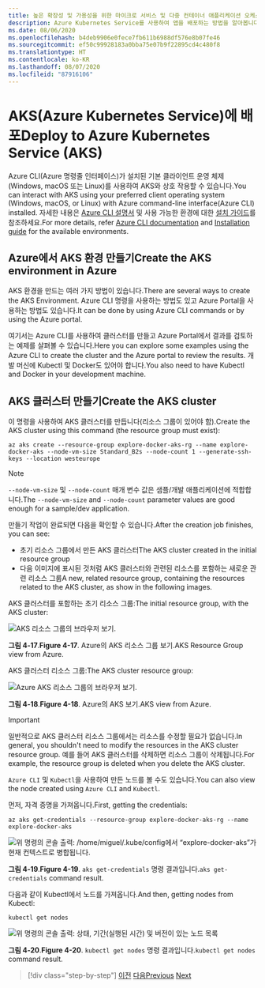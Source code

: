 ```yaml
---
title: 높은 확장성 및 가용성을 위한 마이크로 서비스 및 다중 컨테이너 애플리케이션 오케스트레이션
description: Azure Kubernetes Service를 사용하여 앱을 배포하는 방법을 알아봅니다.
ms.date: 08/06/2020
ms.openlocfilehash: b4deb9906e0fece7fb611b6988df576e8b07fe46
ms.sourcegitcommit: ef50c99928183a0bba75e07b9f22895cd4c480f8
ms.translationtype: HT
ms.contentlocale: ko-KR
ms.lasthandoff: 08/07/2020
ms.locfileid: "87916106"
---
```

# <a name="deploy-to-azure-kubernetes-service-aks"></a><span data-ttu-id="7c637-103">AKS(Azure Kubernetes Service)에 배포</span><span class="sxs-lookup"><span data-stu-id="7c637-103">Deploy to Azure Kubernetes Service (AKS)</span></span>

<span data-ttu-id="7c637-104">Azure CLI(Azure 명령줄 인터페이스)가 설치된 기본 클라이언트 운영 체제(Windows, macOS 또는 Linux)를 사용하여 AKS와 상호 작용할 수 있습니다.</span><span class="sxs-lookup"><span data-stu-id="7c637-104">You can interact with AKS using your preferred client operating system (Windows, macOS, or Linux) with Azure command-line interface(Azure CLI) installed.</span></span> <span data-ttu-id="7c637-105">자세한 내용은 [Azure CLI 설명서](https://docs.microsoft.com/cli/azure/?view=azure-cli-latest) 및 사용 가능한 환경에 대한 [설치 가이드](https://docs.microsoft.com/cli/azure/install-azure-cli?view=azure-cli-latest)를 참조하세요.</span><span class="sxs-lookup"><span data-stu-id="7c637-105">For more details, refer [Azure CLI documentation](https://docs.microsoft.com/cli/azure/?view=azure-cli-latest) and [Installation guide](https://docs.microsoft.com/cli/azure/install-azure-cli?view=azure-cli-latest) for the available environments.</span></span>

## <a name="create-the-aks-environment-in-azure"></a><span data-ttu-id="7c637-106">Azure에서 AKS 환경 만들기</span><span class="sxs-lookup"><span data-stu-id="7c637-106">Create the AKS environment in Azure</span></span>

<span data-ttu-id="7c637-107">AKS 환경을 만드는 여러 가지 방법이 있습니다.</span><span class="sxs-lookup"><span data-stu-id="7c637-107">There are several ways to create the AKS Environment.</span></span> <span data-ttu-id="7c637-108">Azure CLI 명령을 사용하는 방법도 있고 Azure Portal을 사용하는 방법도 있습니다.</span><span class="sxs-lookup"><span data-stu-id="7c637-108">It can be done by using Azure CLI commands or by using the Azure portal.</span></span>

<span data-ttu-id="7c637-109">여기서는 Azure CLI를 사용하여 클러스터를 만들고 Azure Portal에서 결과를 검토하는 예제를 살펴볼 수 있습니다.</span><span class="sxs-lookup"><span data-stu-id="7c637-109">Here you can explore some examples using the Azure CLI to create the cluster and the Azure portal to review the results.</span></span> <span data-ttu-id="7c637-110">개발 머신에 Kubectl 및 Docker도 있어야 합니다.</span><span class="sxs-lookup"><span data-stu-id="7c637-110">You also need to have Kubectl and Docker in your development machine.</span></span>

## <a name="create-the-aks-cluster"></a><span data-ttu-id="7c637-111">AKS 클러스터 만들기</span><span class="sxs-lookup"><span data-stu-id="7c637-111">Create the AKS cluster</span></span>

<span data-ttu-id="7c637-112">이 명령을 사용하여 AKS 클러스터를 만듭니다(리소스 그룹이 있어야 함).</span><span class="sxs-lookup"><span data-stu-id="7c637-112">Create the AKS cluster using this command (the resource group must exist):</span></span>

```console
az aks create --resource-group explore-docker-aks-rg --name explore-docker-aks --node-vm-size Standard_B2s --node-count 1 --generate-ssh-keys --location westeurope
```

> [!NOTE]
> <span data-ttu-id="7c637-113">`--node-vm-size` 및 `--node-count` 매개 변수 값은 샘플/개발 애플리케이션에 적합합니다.</span><span class="sxs-lookup"><span data-stu-id="7c637-113">The `--node-vm-size` and `--node-count` parameter values are good enough for a sample/dev application.</span></span>

<span data-ttu-id="7c637-114">만들기 작업이 완료되면 다음을 확인할 수 있습니다.</span><span class="sxs-lookup"><span data-stu-id="7c637-114">After the creation job finishes, you can see:</span></span>

- <span data-ttu-id="7c637-115">초기 리소스 그룹에서 만든 AKS 클러스터</span><span class="sxs-lookup"><span data-stu-id="7c637-115">The AKS cluster created in the initial resource group</span></span>
- <span data-ttu-id="7c637-116">다음 이미지에 표시된 것처럼 AKS 클러스터와 관련된 리소스를 포함하는 새로운 관련 리소스 그룹</span><span class="sxs-lookup"><span data-stu-id="7c637-116">A new, related resource group, containing the resources related to the AKS cluster, as show in the following images.</span></span>

<span data-ttu-id="7c637-117">AKS 클러스터를 포함하는 초기 리소스 그룹:</span><span class="sxs-lookup"><span data-stu-id="7c637-117">The initial resource group, with the AKS cluster:</span></span>

![AKS 리소스 그룹의 브라우저 보기.](media/deploy-azure-kubernetes-service/aks-cluster-view.png)

<span data-ttu-id="7c637-119">**그림 4-17**.</span><span class="sxs-lookup"><span data-stu-id="7c637-119">**Figure 4-17**.</span></span> <span data-ttu-id="7c637-120">Azure의 AKS 리소스 그룹 보기.</span><span class="sxs-lookup"><span data-stu-id="7c637-120">AKS Resource Group view from Azure.</span></span>

<span data-ttu-id="7c637-121">AKS 클러스터 리소스 그룹:</span><span class="sxs-lookup"><span data-stu-id="7c637-121">The AKS cluster resource group:</span></span>

![Azure AKS 리소스 그룹의 브라우저 보기.](media/deploy-azure-kubernetes-service/aks-resource-group-view.png)

<span data-ttu-id="7c637-123">**그림 4-18**.</span><span class="sxs-lookup"><span data-stu-id="7c637-123">**Figure 4-18**.</span></span> <span data-ttu-id="7c637-124">Azure의 AKS 보기.</span><span class="sxs-lookup"><span data-stu-id="7c637-124">AKS view from Azure.</span></span>

> [!IMPORTANT]
> <span data-ttu-id="7c637-125">일반적으로 AKS 클러스터 리소스 그룹에서는 리소스를 수정할 필요가 없습니다.</span><span class="sxs-lookup"><span data-stu-id="7c637-125">In general, you shouldn't need to modify the resources in the AKS cluster resource group.</span></span> <span data-ttu-id="7c637-126">예를 들어 AKS 클러스터를 삭제하면 리소스 그룹이 삭제됩니다.</span><span class="sxs-lookup"><span data-stu-id="7c637-126">For example, the resource group is deleted when you delete the AKS cluster.</span></span>

<span data-ttu-id="7c637-127">`Azure CLI` 및 `Kubectl`을 사용하여 만든 노드를 볼 수도 있습니다.</span><span class="sxs-lookup"><span data-stu-id="7c637-127">You can also view the node created using `Azure CLI` and `Kubectl`.</span></span>

<span data-ttu-id="7c637-128">먼저, 자격 증명을 가져옵니다.</span><span class="sxs-lookup"><span data-stu-id="7c637-128">First, getting the credentials:</span></span>

```console
az aks get-credentials --resource-group explore-docker-aks-rg --name explore-docker-aks
```

![위 명령의 콘솔 출력: /home/miguel/.kube/config에서 “explore-docker-aks”가 현재 컨텍스트로 병합됩니다.](media/deploy-azure-kubernetes-service/get-credentials-command-result.png)

<span data-ttu-id="7c637-130">**그림 4-19**.</span><span class="sxs-lookup"><span data-stu-id="7c637-130">**Figure 4-19**.</span></span> <span data-ttu-id="7c637-131">`aks get-credentials` 명령 결과입니다.</span><span class="sxs-lookup"><span data-stu-id="7c637-131">`aks get-credentials` command result.</span></span>

<span data-ttu-id="7c637-132">다음과 같이 Kubectl에서 노드를 가져옵니다.</span><span class="sxs-lookup"><span data-stu-id="7c637-132">And then, getting nodes from Kubectl:</span></span>

```console
kubectl get nodes
```

![위 명령의 콘솔 출력: 상태, 기간(실행된 시간) 및 버전이 있는 노드 목록](media/deploy-azure-kubernetes-service/kubectl-get-nodes-command-result.png)

<span data-ttu-id="7c637-134">**그림 4-20**.</span><span class="sxs-lookup"><span data-stu-id="7c637-134">**Figure 4-20**.</span></span> <span data-ttu-id="7c637-135">`kubectl get nodes` 명령 결과입니다.</span><span class="sxs-lookup"><span data-stu-id="7c637-135">`kubectl get nodes` command result.</span></span>

> [!div class="step-by-step"]
> <span data-ttu-id="7c637-136">[이전](orchestrate-high-scalability-availability.md)
> [다음](docker-apps-development-environment.md)</span><span class="sxs-lookup"><span data-stu-id="7c637-136">[Previous](orchestrate-high-scalability-availability.md)
[Next](docker-apps-development-environment.md)</span></span>
